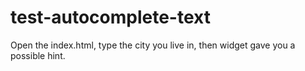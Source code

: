 test-autocomplete-text
======================
Open the index.html, type the city you live in, then widget gave you a possible hint.
